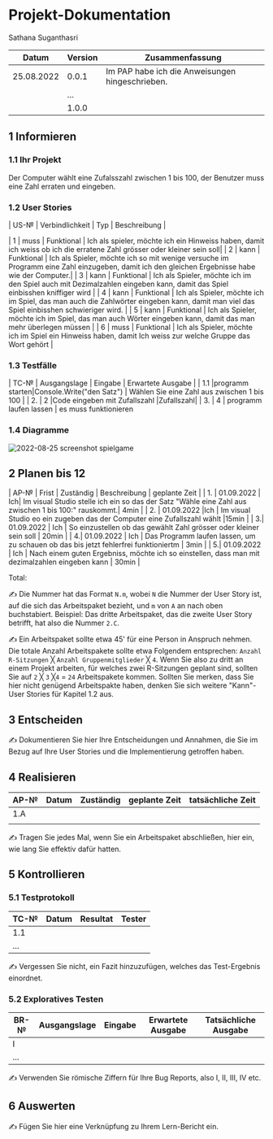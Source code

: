 # Projekt-Dokumentation

Sathana Suganthasri



| Datum | Version | Zusammenfassung                                              |
| ----- | ------- | ------------------------------------------------------------ |
|25.08.2022| 0.0.1   | Im PAP habe ich die Anweisungen hingeschrieben. |
|       | ...     |                                                              |
|       | 1.0.0   |                                                              |


## 1 Informieren

### 1.1 Ihr Projekt
Der Computer wählt eine Zufalsszahl zwischen 1 bis 100, der Benutzer muss eine Zahl erraten und eingeben.


### 1.2 User Stories                

|  US-№ | Verbindlichkeit |   Typ        |      Beschreibung                       |

|   1   |   muss          |  Funktional  |   Ich als spieler, möchte ich ein Hinweiss haben, damit ich weiss ob ich die erratene Zahl grösser oder kleiner sein soll|
|   2   |   kann          | Funktional   |   Ich als Spieler, möchte ich so mit wenige versuche im Programm eine Zahl einzugeben, damit ich den gleichen Ergebnisse habe wie der Computer.|
| 3 | kann | Funktional | Ich als Spieler, möchte ich im den Spiel auch mit Dezimalzahlen eingeben kann, damit das Spiel einbisshen kniffiger wird  |
| 4 | kann | Funktional | Ich als Spieler, möchte ich im Spiel, das man auch die Zahlwörter eingeben kann, damit man viel das Spiel einbisshen schwieriger wird. |
| 5 | kann | Funktional | Ich als Spieler, möchte ich im Spiel, das man auch Wörter eingeben kann, damit das man mehr überlegen müssen |
| 6 | muss | Funktional | Ich als Spieler, möchte ich im Spiel ein Hinweiss haben, damit Ich weiss zur welche Gruppe das Wort gehört |



### 1.3 Testfälle

| TC-№ | Ausgangslage | Eingabe | Erwartete Ausgabe |
| 1.1  |programm starten|Console.Write("den Satz") | Wählen Sie eine Zahl aus zwischen 1 bis 100 |
| 2. |  2  |Code eingeben mit Zufallszahl |Zufallszahl|
| 3. | 4 | programm laufen lassen | es muss funktionieren



### 1.4 Diagramme

![2022-08-25 screenshot spielgame](https://user-images.githubusercontent.com/111046257/186613583-35830601-3d8d-4eb1-b310-64f6eda97394.png)




## 2 Planen       bis 12
| AP-№ | Frist | Zuständig | Beschreibung | geplante Zeit |
| 1. | 01.09.2022 | Ich| Im visual Studio stelle ich ein so das der Satz "Wähle eine Zahl aus zwischen 1 bis 100:" rauskommt.| 4min |
| 2. | 01.09.2022 |Ich | Im visual Studio eo ein zugeben das der Computer eine Zufallszahl wählt |15min |
| 3.| 01.09.2022 | Ich | So einzustellen ob das gewählt Zahl grösser oder kleiner sein soll | 20min |
| 4.| 01.09.2022 | Ich | Das Programm laufen lassen, um zu schauen ob das bis jetzt fehlerfrei funktioniertm | 3min |
| 5.| 01.09.2022 | Ich | Nach einem guten Ergebniss, möchte ich so einstellen, dass man mit dezimalzahlen eingeben kann | 30min |

Total: 

✍️ Die Nummer hat das Format `N.m`, wobei `N` die Nummer der User Story ist, auf die sich das Arbeitspaket bezieht, und `m` von `A` an nach oben buchstabiert. Beispiel: Das dritte Arbeitspaket, das die zweite User Story betrifft, hat also die Nummer `2.C`.

✍️ Ein Arbeitspaket sollte etwa 45' für eine Person in Anspruch nehmen. Die totale Anzahl Arbeitspakete sollte etwa Folgendem entsprechen: `Anzahl R-Sitzungen` ╳ `Anzahl Gruppenmitglieder` ╳ `4`. Wenn Sie also zu dritt an einem Projekt arbeiten, für welches zwei R-Sitzungen geplant sind, sollten Sie auf `2` ╳ `3` ╳`4` = `24` Arbeitspakete kommen. Sollten Sie merken, dass Sie hier nicht genügend Arbeitspakte haben, denken Sie sich weitere "Kann"-User Stories für Kapitel 1.2 aus.

## 3 Entscheiden

✍️ Dokumentieren Sie hier Ihre Entscheidungen und Annahmen, die Sie im Bezug auf Ihre User Stories und die Implementierung getroffen haben.

## 4 Realisieren

| AP-№ | Datum | Zuständig | geplante Zeit | tatsächliche Zeit |
| ---- | ----- | --------- | ------------- | ----------------- |
| 1.A  |       |           |               |                   |
|  |       |           |               |                   |

✍️ Tragen Sie jedes Mal, wenn Sie ein Arbeitspaket abschließen, hier ein, wie lang Sie effektiv dafür hatten.


## 5 Kontrollieren

### 5.1 Testprotokoll

| TC-№ | Datum | Resultat | Tester |
| ---- | ----- | -------- | ------ |
| 1.1  |       |          |        |
| ...  |       |          |        |

✍️ Vergessen Sie nicht, ein Fazit hinzuzufügen, welches das Test-Ergebnis einordnet.

### 5.2 Exploratives Testen

| BR-№ | Ausgangslage | Eingabe | Erwartete Ausgabe | Tatsächliche Ausgabe |
| ---- | ------------ | ------- | ----------------- | -------------------- |
| I    |              |         |                   |                      |
| ...  |              |         |                   |                      |



✍️ Verwenden Sie römische Ziffern für Ihre Bug Reports, also I, II, III, IV etc.
                                              
## 6 Auswerten

✍️ Fügen Sie hier eine Verknüpfung zu Ihrem Lern-Bericht ein.
